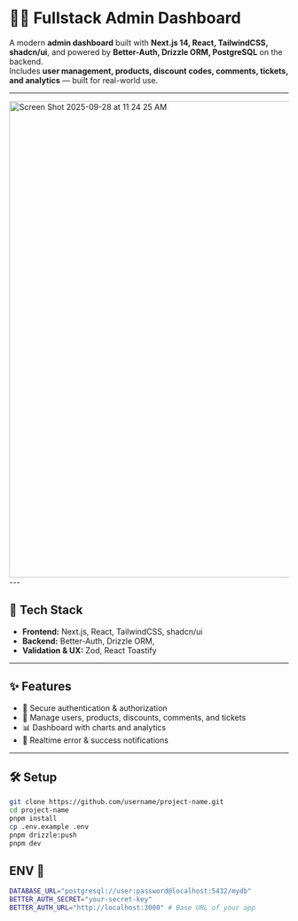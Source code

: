 # 🧑‍💻 Fullstack Admin Dashboard

A modern **admin dashboard** built with **Next.js 14, React, TailwindCSS, shadcn/ui**, and powered by **Better-Auth, Drizzle ORM, PostgreSQL** on the backend.  
Includes **user management, products, discount codes, comments, tickets, and analytics** — built for real-world use.



--- 
<img width="1680" height="860" alt="Screen Shot 2025-09-28 at 11 24 25 AM" src="https://github.com/user-attachments/assets/8deb6a04-8033-4fe7-9d10-bf5cff5c7537" />
---

## 🚀 Tech Stack
- **Frontend:** Next.js, React, TailwindCSS, shadcn/ui 
- **Backend:** Better-Auth, Drizzle ORM,
- **Validation & UX:** Zod, React Toastify  

---

## ✨ Features
- 🔑 Secure authentication & authorization  
- 👥 Manage users, products, discounts, comments, and tickets  
- 📊 Dashboard with charts and analytics  
- 📢 Realtime error & success notifications  

---



## 🛠️ Setup
```bash
git clone https://github.com/username/project-name.git
cd project-name
pnpm install
cp .env.example .env
pnpm drizzle:push
pnpm dev
```
## ENV 🔑
```bash
DATABASE_URL="postgresql://user:password@localhost:5432/mydb"
BETTER_AUTH_SECRET="your-secret-key"
BETTER_AUTH_URL="http://localhost:3000" # Base URL of your app
```

